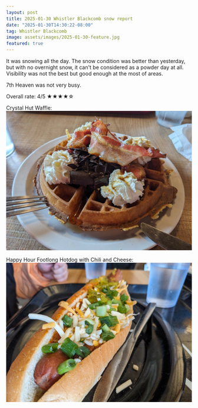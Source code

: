 ```yaml
---
layout: post
title: 2025-01-30 Whistler Blackcomb snow report
date: "2025-01-30T14:30:22-08:00"
tag: Whistler Blackcomb
image: assets/images/2025-01-30-feature.jpg
featured: true
---
```


It was snowing all the day. The snow condition was better than yesterday, but with no overnight snow, it can't be considered as a powder day at all. Visibility was not the best but good enough at the most of areas.

7th Heaven was not very busy.

Overall rate: 4/5 ★★★★☆

Crystal Hut Waffle:
![](/assets/images/2025-01-30-crystal-hut-waffle.jpg)

Happy Hour Footlong Hotdog with Chili and Cheese:
![](/assets/images/2025-01-30-happy-hour-footlong-hotdog-with-chili-and-cheese.jpg)

